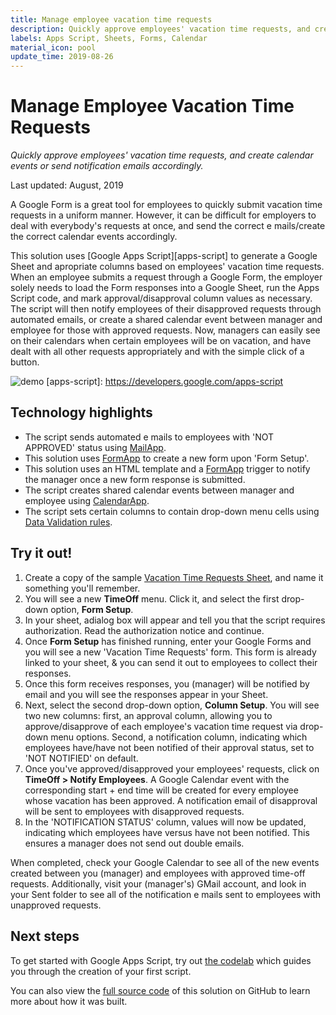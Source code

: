 ```yaml
---
title: Manage employee vacation time requests
description: Quickly approve employees' vacation time requests, and create calendar events or send notification emails accordingly.
labels: Apps Script, Sheets, Forms, Calendar
material_icon: pool
update_time: 2019-08-26
---
```


# Manage Employee Vacation Time Requests

_Quickly approve employees' vacation time requests, and 
create calendar events or send notification emails accordingly._

Last updated: August, 2019

A Google Form is a great tool for employees to quickly submit vacation
time requests in a uniform manner. However, it can be difficult for employers
to deal with everybody's requests at once, and send the correct e mails/create 
the correct calendar events accordingly.

This solution uses [Google Apps Script][apps-script] to generate a Google Sheet
and apropriate columns based on employees' vacation time requests. When an employee
submits a request through a Google Form, the employer solely needs to load the Form
responses into a Google Sheet, run the Apps Script code, and mark approval/disapproval
column values as necessary. The script will then notify employees of their disapproved
requests through automated emails, or create a shared calendar event between
manager and employee for those with approved requests.
Now, managers can easily see on their calendars when certain employees will be on
vacation, and have dealt with all other requests appropriately and with the simple
click of a button.

![demo](https://cdn.jsdelivr.net/gh/gsuitedevs/solutions@master/vacation-requests/VacationRequestsRecording.gif)
[apps-script]: https://developers.google.com/apps-script

## Technology highlights

- The script sends automated e mails to employees with 'NOT APPROVED' status
  using [MailApp][mail-app].
- This solution uses [FormApp][form-app] to create a new form upon 'Form Setup'.
- This solution uses an HTML template and a [FormApp][form-app] trigger to notify the manager once a new form response is submitted.
- The script creates shared calendar events between manager and employee using
  [CalendarApp][cal-app].
- The script sets certain columns to contain drop-down menu cells using 
  [Data Validation rules][data-val].

[form-app]: https://developers.google.com/apps-script/reference/forms/form-app
[mail-app]: https://developers.google.com/apps-script/reference/mail/mail-app
[cal-app]: https://developers.google.com/apps-script/reference/calendar/calendar-app
[data-val]: https://developers.google.com/apps-script/reference/spreadsheet/data-validation-builder


## Try it out!

1. Create a copy of the sample [Vacation Time Requests Sheet][request-sheet], and name it something you'll remember.
1. You will see a new **TimeOff** menu. Click it, and select the first drop-down option, **Form Setup**. 
1. In your sheet, adialog box will appear and tell you that the script requires authorization. Read the authorization notice and continue.
1. Once **Form Setup** has finished running, enter your Google Forms and you will see a new 'Vacation Time Requests' form. This form is already linked to your sheet, & you can send it out to employees to collect their responses.
1. Once this form receives responses, you (manager) will be notified by email and you will see the responses appear in your Sheet.
1. Next, select the second drop-down option, **Column Setup**. You will see two new columns: first, an approval column, allowing you to approve/disapprove of each employee's vacation time request via drop-down menu options. Second, a notification column, indicating which employees have/have not been notified of their approval status, set to 'NOT NOTIFIED' on default.
1. Once you've approved/disapproved your employees' requests, click on **TimeOff > Notify Employees**. A Google Calendar event with the corresponding start + end time will be created for every employee whose vacation has been approved. A notification email of disapproval will be sent to employees with disapproved requests.
1. In the 'NOTIFICATION STATUS' column, values will now be updated, indicating which employees have versus have not been notified. This ensures a manager does not send out double emails. 

When completed, check your Google Calendar to see all of the new events created between you (manager)
and employees with approved time-off requests.
Additionally, visit your (manager's) GMail account, and look in your Sent folder to see all of 
the notification e mails sent to employees with unapproved requests.

[request-sheet]: https://docs.google.com/spreadsheets/u/1/d/17PKWX66mcKsyHjLTA7STkes0qhvtL2N6dklTzxtogZg/copy

## Next steps

To get started with Google Apps Script, try out [the codelab][codelab]
which guides you through the creation of your first script.

You can also view the [full source code][github] of this solution on GitHub to
learn more about how it was built.

[codelab]: https://codelabs.developers.google.com/codelabs/apps-script-intro
[github]: https://github.com/gsuitedevs/solutions/tree/master/vacation-requests
